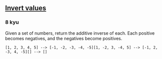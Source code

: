 <h2><a href=https://www.codewars.com/kata/5899dc03bc95b1bf1b0000ad/train/csharp target="_blank">Invert values</a></h2><h3>8 kyu</h3><p>Given a set of numbers, return the additive inverse of each. Each positive becomes negatives, and the negatives become positives.</p><pre><code>[1, 2, 3, 4, 5] --&gt; [-1, -2, -3, -4, -5][1, -2, 3, -4, 5] --&gt; [-1, 2, -3, 4, -5][] --&gt; []</code></pre>
